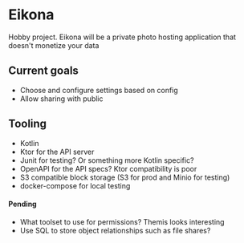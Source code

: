 # Eikona
Hobby project. Eikona will be a private photo hosting application that doesn't monetize your data

## Current goals
- Choose and configure settings based on config
- Allow sharing with public

## Tooling

- Kotlin
- Ktor for the API server
- Junit for testing? Or something more Kotlin specific?
- OpenAPI for the API specs? Ktor compatibility is poor
- S3 compatible block storage (S3 for prod and Minio for testing)
- docker-compose for local testing

#### Pending
- What toolset to use for permissions? Themis looks interesting
- Use SQL to store object relationships such as file shares?
